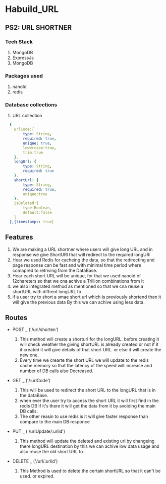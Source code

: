 # Habuild_URL

## PS2: URL SHORTNER

### Tech Stack
  1) MongoDB
  2) ExpressJs
  3) MongoDB
  
### Packages used 
  1) nanoId
  2) redis
  
### Database collections
  1) URL collection
```yaml
  {
    urlCode:{
        type: String,
        required: true, 
        unique: true, 
        lowercase:true, 
        trim:true
    },
    longUrl: { 
        type: String, 
        required: true
    },  
    shortUrl: { 
        type: String, 
        required: true,
        unique:true
    },
    isDeleted:{
        type:Boolean,
        default:false
    }
  },{timestamps: true}
```

## Features

  1) We are making a URL shortner where users will give long URL and in response we give ShortURl that will redirect to the required longURl
  2) Hear we used Redis for cacheing the data, so that the redirecting and page response can be fast and with minimal time period where comapred to retriving from the DataBase.
  3) Hear each short URL will be unique, for that we used nanoid of 12chareters so that we cna achive a Trillion combinations from it
  4) we also integrated method as mentioned so that we cna reuse a shortURL with diffrent longURL to. 
  5) if a user try to short a smae short url which is previously shortend then it will give the previous data By this we can achive using less data.

## Routes 

- POST _ ('/url/shorten')
  1) This method will create a shorturl for the longURL. before creating it will check weather the giving shortURL is already created or not if it it created it will give details of that short URL. or else it will create the new one. 
  2) Every time we crearte the short URL we will update to the redis cache memory so that the latency of the speed will increase and number of DB calls also Decreased.
  
- GET _ ('/:urlCode')
  1) This will be used to redirect the short URL to the longURL that is in the dataBase. 
  2) when ever the user try to access the short URL it will first find in the redis DB if it's there it will get the data from it by avoiding the main DB calls.
  3) The other reasin to use redis is it will give faster response than compare to the main DB responce

- PUT _ ('/urlUpdate/:urlid')
  1) This method will update the deleted and existing url by changeing there longURL destination by this we can achive low data usage and also reuse the old short URL to .
  
- DELETE _ ('/url/:urlid')
  1) This Method is used to delete the certain shortURL so that it can't be used. or expired.
